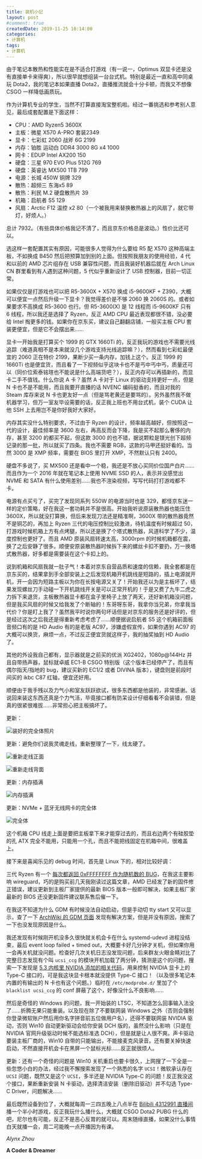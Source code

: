 ```yaml
---
title: 装机小记
layout: post
#comment: true
createdDate: 2019-11-25 10:14:00
categories:
- 计算机
tags:
- 计算机
---
```

由于笔记本散热和性能实在是不适合打游戏（有一说一，Optimus 双显卡还是没有直接单卡来得爽），所以很早就想组装一台台式机。特别是最近一直和高中同桌玩 Dota2，我的笔记本如果直播 Dota2，直播推流就会十分卡顿，而我又不想像 CSGO 一样降低画质玩。

<!--more-->

作为计算机专业的学生，当然不打算直接淘宝整机啦。经过一番挑选和参考别人意见，最后成套配置是下面这样：

- CPU：AMD Ryzen5 3600X
- 主板：微星 X570 A-PRO 套装2349
- 显卡：七彩虹 2060 战斧 6G 2199
- 内存：铂胜 运动白 DDR4 3000 8G x4 1000
- 网卡：EDUP Intel AX200 150
- 硬盘：三星 970 EVO Plus 512G 769
- 硬盘：英睿达 MX500 1TB 799
- 电源：长城 450W 铜牌 329
- 散热：超频三 东海x5 89
- 散热：利民 M.2 硬盘散热片 39
- 机箱：启航者 S5 129
- 风扇：Arctic F12 温控 x2 80（一个被我用来替换散热器上的风扇了，就它带灯，好烦人。）

总计 7932。（有些具体价格我记不清了，而且京东价格总是波动。）性价比还可以。

选这样一套配置其实有原因，可能很多人觉得为什么要给 R5 配 X570 这种高端主板，不如换成 B450 然后把预算加到别的上面。但按照我朋友的使用经验，4 代和以前的 AMD 芯片组存在 USB 兼容性问题，而且我装好机器后就在 Arch Linux CN 群里看到有人遇到这种问题，5 代似乎重新设计了 USB 控制器，目前一切正常。

如果仅仅是打游戏也可以把 R5-3600X + X570 换成 i5-9600KF + Z390，大概可以便宜一点然后升级一下显卡？我觉得差价是不够 2060 换 2060S 的。或者如果要求不高换成 R5-3600 也行。但 R5-3600(X) 是 12 线程而 i5-9600KF 只有 6 线程，所以我还是选择了 Ryzen，反正 AMD CPU 最近表现都很不错，没必要给 Intel 掏更多的钱。如果你在京东买，建议自己翻翻店铺，一般买主板 CPU 套装更便宜，但是它不会摆出来……

显卡一开始我是打算买个 1999 的 GTX 1660Ti 的，反正我玩的游戏也不需要光线追踪（难道真相不是本来就没几个游戏支持光线追踪嘛？），然而看到七彩虹最便宜的 2060 正在特价 2199，果断少买一条内存，加钱上这个。反正 1999 的 1660Ti 也是便宜货，而且看了一下视频似乎这块卡也不是丐中丐中丐，质量还可以（同价位索泰铭瑄也不能说是什么高端货吧？），反正内存可以再插新的，而显卡二手不值钱。什么你说 A 卡？虽然 A 卡对于 Linux 的驱动支持更好一点，但是 N 卡也不是不能用，而且我要开直播的话 NVENC 编码挺香的，而且对我的 Steam 库存来说 N 卡也更友好一点（但是骂老黄还是要骂的）。另外虽然我不做机器学习，但万一室友毕设需要的话，反正我上班也不用台式机，装个 CUDA 让他 SSH 上去用岂不是你好我好大家好。

内存其实没什么特别要求，不过由于 Ryzen 的设计，频率越高越好，但按照这一代的设计，最佳频率是 3600 左右，再高反而会下降，我是买不起那么奢侈的内存，甚至 3200 的都买不起，但这款 3000 的也不错，据说颗粒是镁光创下超频记录的那一批，所以就买了四条。我也不需要 RGB，这款的马甲还挺好看的。当然 3000 是 XMP 频率，需要在 BIOS 里打开 XMP，不然默认只有 2400。

硬盘不多说了，买 MX500 还是看中一个稳，我还是不放心买同价位国产白片……而且作为一个 2016 年就在笔记本上使用 NVME SSD 的人，表示并没感觉出 NVME 和 SATA 有什么使用差别……我也不渲染视频，写写代码打打游戏都不卡。

电源有点买亏了，买完了发现同系列 550W 的电源当时也是 329，都怪京东迷一样的定价策略，好在我这一套功耗并不是很高。开始我听说原装散热器也能压住 3600X，所以就没打算换，但后来发现刀法还是精准啊，3600X 带的散热器竟然不是铜芯的，再加上 Ryzen 三代的电压控制比较激进，待机温度有时候超过 50，打游戏时候机箱上方有点烤腿，所以还是换了个塔式散热器，风道科学了不少，温度控制也更好了。而且 AMD 原装风扇转速太高，3000rpm 的时候机箱都在震，换了之后安静了很多。顺便安原装散热器时候拆下来的螺丝卡扣不要扔，万一换塔式散热器，好多都是需要装在这个卡扣上的。

说到机箱和风扇我就一肚子气！本着对京东自营品质和速度的信赖，我全套都是在京东买的，结果拿到手全部安装上之后发现机箱开机跳线是短路的，插上电源就开机，开一会因为短路主板以为你在长按电源又关了！开始我还以为是主板坏了，结果发现螺丝刀手动碰一下开机跳线开关是可以正常开机的！于是又费了九牛二虎之力拆下来退货，主板散热器显卡都在盒子里椅子上放了两天，还好新机箱没问题，但是我买风扇的时候又给我发了个断轴的！东哥呀东哥，我拿你当兄弟，你拿我当代价？你是盯上我了？虽然我平时说你两句坏话但是对京东的服务还是好评的，但是经过这次之后我还是得重新考虑考虑了……顺便据说启航者 S5 这个机箱前面板音频口有的是 HD Audio 有的是老版 AC97，涉嫌虚假宣传，如果你遇到 AC97 的大概可以换货，麻烦一点，不过反正便宜货就这样子，我的抽奖抽到 HD Audio 了。

其他的外设我自己都有，显示器就是之前买的优派 XG2402，1080p@144Hz 并且自带扬声器，鼠标就卓威 EC1-B CSGO 特别版（这个版本已经停产了，而且有偶尔指天/指地的 bug，建议买新的 EC1/2 或者 DIVINA 版本），键盘则是前段时间买的 ikbc C87 红轴，便宜还好用。

顺便由于我手残以及力气小和室友跃跃欲试，很多东西都是他装的，非常感谢。话说回来装这东西还真是个力气活，毕竟接口都有防呆设计仔细看看不会装错，但是真的很紧很难拔……非常担心把主板搞坏了。

更新：

![装好的完全体照片](1.jpg)

更新：避免你们说我灵魂走线，重新整理了一下，线太硬了。

![重新走线正面](2.jpg)

![重新走线背面](3.jpg)

更新：内存插满

![内存插满](4.jpg)

更新：NVMe + 蓝牙无线网卡的完全体

![完全体](5.jpg)

这个机箱 CPU 线走上面是要把主板拿下来才能穿过去的，而且右边两个有硅胶垫的孔 ATX 完全不能用，只能用一个孔，而且不能把线固定在机箱中间，很难盖上。

接下来是喜闻乐见的 debug 时间，首先是 Linux 下的，相对比较好调：

三代 Ryzen 有一个 [每次都返回 0xFFFFFFFF 作为随机数的 BUG](https://www.infoq.cn/article/BRebwaBfJ9eP28X9wQQc)，在我这主要影响 wireguard，巧的是购买前几天我刚读过这篇文章，AMD 已经发了新的固件修正错误，建议更新到主板厂家提供的最新 BIOS 版本一般即可解决，如果主板厂家最新的 BIOS 还没更新固件建议联系售后催一下。

在我这不知道为什么 GDM 有时候没法自动启动，但是手动切 tty start 又可以显示，查了一下 [ArchWiki 的 GDM 页面](https://wiki.archlinux.org/index.php/GDM#GDM_freezes_with_systemd) 发现有解决方案，但是并没有原因，搜索了一下也没发现原因是什么。

我还发现有时候刚开机没多久很快就关机会卡在什么 systemd-udevd 进程没结束，最后 event loop failed + timed out，大概要卡好几分钟才关机，但如果你用一会再关机就没问题。检查好几次关机日志没发现问题，后来群友火眼金睛对比了完整日志发现有个叫 `ucsi_ccg` 的模块开机加载了两分钟，猜测是这个的问题，搜索一下发现是 [5.3 内核里 NVIDIA 添加的相关代码](https://github.com/torvalds/linux/blob/da94001239cceb93c132a31928d6ddc4214862d5/drivers/usb/typec/ucsi/ucsi_ccg.c)，用来控制 NVIDIA 显卡上的 Type-C 接口的，可是我这块显卡根本就没提供 Type-C 接口！（以及很多笔记本内置的有输出的 N 卡也有这个问题。）临时在 `/etc/modprobe.d/` 里加了个 `blacklist ucsi_ccg` 的 conf 屏蔽了这个，好像没什么不良影响……

然后是奇怪的 Windows 的问题，我一开始装的 LTSC，不知道怎么回事输入法没了……折腾无果只能重装。以及现在除了不要联网装 Windows 之外（否则会强制你登录微软账户然后用你名字拼音前五位做用户名），还得不要联网装 NVIDIA 驱动，否则 Win10 自动更新驱动会给你安装 DCH 版的，虽然没什么影响（只是在 NVIDIA 官网升级驱动时候不能选标准选 DCH），但是就是让人很不爽。声卡驱动要装主板厂商的，Win10 自带的只能输出，不能接麦克风录音。还有要关掉快速启动，不然直接开机会卡在黑屏一个鼠标光标……反正就很烦人。

更新：还有一个奇怪的问题是 Win10 关机重启也要卡很久，上网搜了一下全是一些忽悠小白的办法，经过我不懈搜索发现了一个熟悉的名字 `UCSI`！微软承认存在 `UCSI` 问题，既然又是这个 `UCSI`，多半还是 NVIDIA Type-C 的问题！反正我没这个接口，果断重新安装 N 卡驱动，选择清洁安装（删除旧驱动）并不勾选 Type-C Driver，问题解决……

最后既然设备到位了，大概就每周一三四五晚上八点半在 [Bilibili 4312991 直播间](https://live.bilibili.com/4312992) 播一个半小时游戏，反正我玩什么播什么，大概就 CSGO Dota2 PUBG 什么的吧，尼尔也有可能，反正不是恶心反胃的就可以。周末随缘直播，如果没什么事情白天就播一会，周二可能晚一点开播因为有课。

*Alynx Zhou*

**A Coder & Dreamer**
